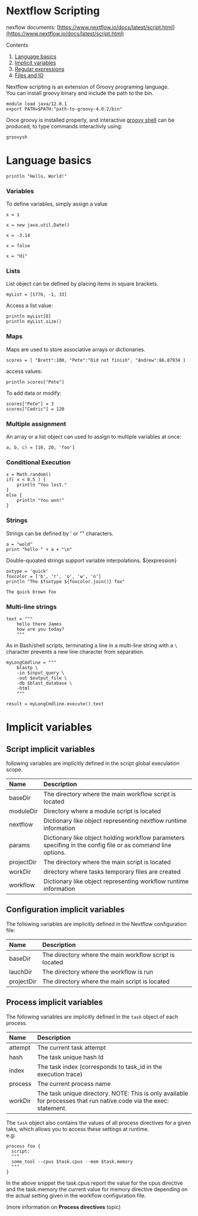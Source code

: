 # Nextflow Scripting   
nexflow documents: [https://www.nextflow.io/docs/latest/script.html](https://www.nextflow.io/docs/latest/script.html)   

Contents   
1.  [Language basics](#language-basics)  
2.  [Implicit variables](#inplicit-varialbes)  
3.  [Regular expressions](#regular-expressions)  
4.  [Files and IO](#files-and-io)  


Nextflow scripting is an extension of Groovy programing language.  
You can install groovy binary and include the path to the bin.  
``` 
module load java/12.0.1  
export PATH=$PATH:"path-to-groovy-4.0.2/bin" 
```  

Once groovy is installed properly, and interactive [groovy shell](https://groovy-lang.org/groovysh.html)  can be produced, to type commands interactivly using:  
```
groovysh   
```  


# Language basics   
```
println "Hello, World!"  
```  

### Variables  
To define variables, simply assign a value  
```
x = 1

x = new java.util.Date()  

x = -3.14  

x = false  

x = "Hi"  
```   

### Lists  
List object can be defined by placing items in square brackets.  
```
myList = [1776, -1, 33]
```  

Access a list value:  
``` 
println myList[0]
println myList.size()
```   


### Maps  
Maps are used to store associative arrays or dictionaries.  

```
scores = [ "Brett":100, "Pete":"Did not finish", "Andrew":86.87934 ]
```  
access values:  
```
println scores["Pete"]
```  

To add data or modify:  
```
scores["Pete"] = 3
scores["Cedric"] = 120
```  

### Multiple assignment  
An array or a list object can used to assign to multiple variables at once:  

```
a, b, c) = [10, 20, 'foo']
```

### Conditional Execution   
``` 
x = Math.random()
if( x < 0.5 ) {
    println "You lost."
}
else {
    println "You won!"
}
```  


### Strings  
Strings can be defined by ' or "" characters.
```
a = "wold" 
print "hello " + a + "\n" 
```

Double-quoated strings support variable interpolations.  ${expression}  
```
oxtype = 'quick'
foxcolor = ['b', 'r', 'o', 'w', 'n']
println "The $foxtype ${foxcolor.join()} fox"

The quick brown fox
```  

### Multi-line strings  
```
text = """
    hello there James
    how are you today?
    """
```  

As in Bash/shell scripts, terminating a line in a multi-line string with a `\` character prevents a new line character from separation.  

```
myLongCmdline = """
    blastp \
    -in $input_query \
    -out $output_file \
    -db $blast_database \
    -html
    """

result = myLongCmdline.execute().text
```  

# Implicit variables   

## Script implicit variables 
following variables are implicitly defined in the script global execulation scope.   

| **Name**   |  **Description**  |   
| :-----  | :-----  |  
|  baseDir  |  The directory where the main workflow script is located  |  lanuchDir  |  The directory where the workflow is run   |  
|  moduleDir  |  Directory where a module script is located   |  
|  nextflow   |  Dictionary like object representing nextflow runtime information   |  
|  params     |  Dictionary like object holding workflow parameters specifing in the config file or as command line options.   |   
|  projectDir  |  The directory where the main script is located   |   
|  workDir     |  directory where tasks temporary files are created  |   
|  workflow    |  Dictionary like object representing workflow runtime information   |   


##  Configuration implicit variables  
The following variables are implicitly defined in the Nextflow configuration file:  

| **Name**   |  **Description**   |   
| :-----  | :-----   |   
|  baseDir  |  The directory where the main workflow script is located  |  
|  lauchDir  |  The directory where the workflow is run  |   
|  projectDir  |  The directory where the main script is located   |   


##  Process implicit variables    
The following variables are implicitly defined in the `task` object of each process.   

| **Name**   |  **Description**    |   
| :-----  | :-----   |  
|  attempt  |  The current task attempt   |  
|  hash  |  The task unique hash Id  |   
|  index  |  The task index (corresponds to task_id in the execution trace)  |   
|  process  |  The current process name   |   
|  workDir  |  The task unique directory. NOTE: This is only available for processes that run native code via the exec: statement.   |   


The `task` object also contains the values of all process directives for a given taks, which allows you to access these settings at runtime.   
e.g:  
```   
process foo {
  script:
  """
  some_tool --cpus $task.cpus --mem $task.memory
  """
}
```  

In the above snippet the task.cpus report the value for the cpus directive and the task.memory the current value for memory directive depending on the actual setting given in the workflow configuration file.   

(more information on **Process directives** topic)   



